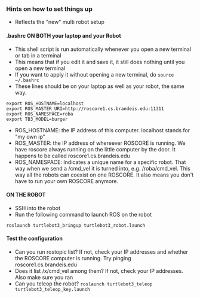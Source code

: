 ### Hints on how to set things up

* Reflects the "new" multi robot setup


#### .bashrc ON BOTH your laptop and your Robot
* This shell script is run automatically whenever you open a new terminal or tab in a terminal
* This means that if you edit it and save it, it still does nothing until you open a new terminal
* If you want to apply it without opening a new terminal, do `source ~/.bashrc`
* These lines should be on your laptop as well as your robot, the same way.

````
export ROS_HOSTNAME=localhost
export ROS_MASTER_URI=http://roscore1.cs.brandeis.edu:11311
export ROS_NAMESPACE=roba
export TB3_MODEL=burger
````

* ROS_HOSTNAME: the IP address of this computer. localhost stands for "my own ip"
* ROS_MASTER: the IP address of whereever ROSCORE is running. We have roscore always running on the little computer by the door. It happens to be called roscore1.cs.brandeis.edu
* ROS_NAMESPACE: Indicates a unique name for a specific robot. That way when we send a /cmd_vel it is turned into, e.g. /roba/cmd_vel. This way all the robots can coexist on one ROSCORE. It also means you don't have to run your own ROSCORE anymore.

#### ON THE ROBOT
* SSH into the robot
* Run the following command to launch ROS on the robot

````
roslaunch turtlebot3_bringup turtlebot3_robot.launch
````

#### Test the configuration
* Can you run rostopic list? If not, check your IP addresses and whether the ROSCORE computer is running. Try pinging roscore1.cs.brandeis.edu
* Does it list /x/cmd_vel among them? If not, check your IP addresses. Also make sure you ran
* Can you teleop the robot? `roslaunch turtlebot3_teleop turtlebot3_teleop_key.launch`